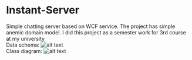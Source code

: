 # Instant-Server
Simple chatting server based on WCF service. The project has simple anemic domain model. I did this project as a semester work for 3rd course at my university  
Data schema: ![alt text](https://github.com/floralDenis/Instant.Server/blob/main/DataSchema.png?raw=true)  
Class diagram: ![alt text](https://github.com/floralDenis/Instant.Server/blob/main/ClassDiagram.png?raw=true)  
